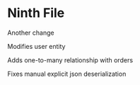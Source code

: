 # Ninth File

Another change

Modifies user entity

Adds one-to-many relationship with orders

Fixes manual explicit json deserialization
